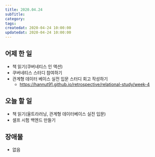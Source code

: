 ```yaml
---
title: 2020.04.24
subTitle:
category:
tags:
createdat: 2020-04-24 10:00:00
updatedat: 2020-04-24 10:00:00
---
```


## 어제 한 일

* 책 읽기(쿠버네티스 인 액션)
* 쿠버네티스 스터디 참여하기
* 관계형 데이터 베이스 실전 입문 스터디 회고 작성하기
  * <https://hannut91.github.io/retrospective/relational-study/week-4>

## 오늘 할 일

* 책 읽기(울트라러닝, 관계형 데이터베이스 실전 입문)
* 셀프 시험 백엔드 만들기

## 장애물

* 없음
